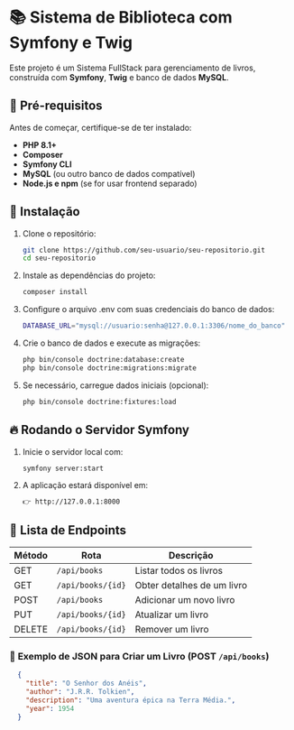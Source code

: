 # 📚 Sistema de Biblioteca com Symfony e Twig

Este projeto é um Sistema FullStack para gerenciamento de livros, construída com **Symfony**, **Twig** e banco de dados **MySQL**.  

## 🚀 **Pré-requisitos**
Antes de começar, certifique-se de ter instalado:
- **PHP 8.1+**
- **Composer**
- **Symfony CLI**
- **MySQL** (ou outro banco de dados compatível)
- **Node.js e npm** (se for usar frontend separado)

## 📂 **Instalação**
1. Clone o repositório:
   ```bash
   git clone https://github.com/seu-usuario/seu-repositorio.git
   cd seu-repositorio
   ```

2. Instale as dependências do projeto:
    ```bash
    composer install
    ```

3. Configure o arquivo .env com suas credenciais do banco de dados:

    ```bash
    DATABASE_URL="mysql://usuario:senha@127.0.0.1:3306/nome_do_banco"
    ```

4. Crie o banco de dados e execute as migrações:

    ```bash
    php bin/console doctrine:database:create
    php bin/console doctrine:migrations:migrate
    ```

5. Se necessário, carregue dados iniciais (opcional):

    ```bash
    php bin/console doctrine:fixtures:load
    ```

## 🔥 **Rodando o Servidor Symfony**

1. Inicie o servidor local com:

    ```bash
    symfony server:start
    ```

2. A aplicação estará disponível em:
    ```bash
    👉 http://127.0.0.1:8000
    ```

## 📖 **Lista de Endpoints**

  | Método  | Rota              | Descrição                  |
  |---------|------------------|-----------------------------|
  | GET     | `/api/books`      | Listar todos os livros     |
  | GET     | `/api/books/{id}` | Obter detalhes de um livro |
  | POST    | `/api/books`      | Adicionar um novo livro    |
  | PUT     | `/api/books/{id}` | Atualizar um livro         |
  | DELETE  | `/api/books/{id}` | Remover um livro           |

### 📝 **Exemplo de JSON para Criar um Livro (POST `/api/books`)**
  ```json
    {
      "title": "O Senhor dos Anéis",
      "author": "J.R.R. Tolkien",
      "description": "Uma aventura épica na Terra Média.",
      "year": 1954
    }
  ```
